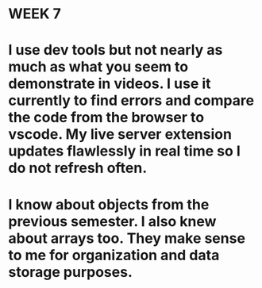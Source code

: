 # WEEK 7

# I use dev tools but not nearly as much as what you seem to demonstrate in videos. I use it currently to find errors and compare the code from the browser to vscode. My live server extension updates flawlessly in real time so I do not refresh often.

# I know about objects from the previous semester. I also knew about arrays too. They make sense to me for organization and data storage purposes.